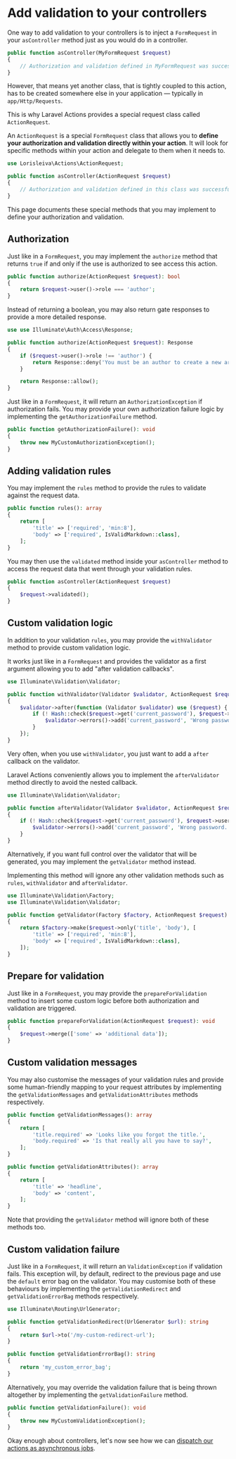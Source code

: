 # Add validation to your controllers

One way to add validation to your controllers is to inject a `FormRequest` in your `asController` method just as you would do in a controller.

```php
public function asController(MyFormRequest $request)
{
    // Authorization and validation defined in MyFormRequest was successful.
}
```

However, that means yet another class, that is tightly coupled to this action, has to be created somewhere else in your application — typically in `app/Http/Requests`.

This is why Laravel Actions provides a special request class called `ActionRequest`.

An `ActionRequest` is a special `FormRequest` class that allows you to **define your authorization and validation directly within your action**. It will look for specific methods within your action and delegate to them when it needs to.

```php
use Lorisleiva\Actions\ActionRequest;

public function asController(ActionRequest $request)
{
    // Authorization and validation defined in this class was successful.
}
```

This page documents these special methods that you may implement to define your authorization and validation.

## Authorization

Just like in a `FormRequest`, you may implement the `authorize` method that returns `true` if and only if the use is authorized to see access this action.

```php
public function authorize(ActionRequest $request): bool
{
    return $request->user()->role === 'author';
}
```

Instead of returning a boolean, you may also return gate responses to provide a more detailed response.

```php
use use Illuminate\Auth\Access\Response;

public function authorize(ActionRequest $request): Response
{
    if ($request->user()->role !== 'author') {
        return Response::deny('You must be an author to create a new article.');
    }

    return Response::allow();
}
```

Just like in a `FormRequest`, it will return an `AuthorizationException` if authorization fails. You may provide your own authorization failure logic by implementing the `getAuthorizationFailure` method.

```php
public function getAuthorizationFailure(): void
{
    throw new MyCustomAuthorizationException();
}
```

## Adding validation rules

You may implement the `rules` method to provide the rules to validate against the request data.

```php
public function rules(): array
{
    return [
        'title' => ['required', 'min:8'],
        'body' => ['required', IsValidMarkdown::class],
    ];
}
```

You may then use the `validated` method inside your `asController` method to access the request data that went through your validation rules.

```php
public function asController(ActionRequest $request)
{
    $request->validated();
}
```

## Custom validation logic

In addition to your validation `rules`, you may provide the `withValidator` method to provide custom validation logic.

It works just like in a `FormRequest` and provides the validator as a first argument allowing you to add "after validation callbacks".

```php
use Illuminate\Validation\Validator;

public function withValidator(Validator $validator, ActionRequest $request): void
{
    $validator->after(function (Validator $validator) use ($request) {
        if (! Hash::check($request->get('current_password'), $request->user()->password)) {
            $validator->errors()->add('current_password', 'Wrong password.');
        }
    });
}
```

Very often, when you use `withValidator`, you just want to add a `after` callback on the validator.

Laravel Actions conveniently allows you to implement the `afterValidator` method directly to avoid the nested callback.

```php
use Illuminate\Validation\Validator;

public function afterValidator(Validator $validator, ActionRequest $request): void
{
    if (! Hash::check($request->get('current_password'), $request->user()->password)) {
        $validator->errors()->add('current_password', 'Wrong password.');
    }
}
```

Alternatively, if you want full control over the validator that will be generated, you may implement the `getValidator` method instead.

Implementing this method will ignore any other validation methods such as `rules`, `withValidator` and `afterValidator`.

```php
use Illuminate\Validation\Factory;
use Illuminate\Validation\Validator;

public function getValidator(Factory $factory, ActionRequest $request): Validator
{
    return $factory->make($request->only('title', 'body'), [
        'title' => ['required', 'min:8'],
        'body' => ['required', IsValidMarkdown::class],
    ]);
}
```

## Prepare for validation

Just like in a `FormRequest`, you may provide the `prepareForValidation` method to insert some custom logic before both authorization and validation are triggered.

```php
public function prepareForValidation(ActionRequest $request): void
{
    $request->merge(['some' => 'additional data']);
}
```

## Custom validation messages

You may also customise the messages of your validation rules and provide some human-friendly mapping to your request attributes by implementing the `getValidationMessages` and `getValidationAttributes` methods respectively.

```php
public function getValidationMessages(): array
{
    return [
        'title.required' => 'Looks like you forgot the title.',
        'body.required' => 'Is that really all you have to say?',
    ];
}

public function getValidationAttributes(): array
{
    return [
        'title' => 'headline',
        'body' => 'content',
    ];
}
```

Note that providing the `getValidator` method will ignore both of these methods too.

## Custom validation failure

Just like in a `FormRequest`, it will return an `ValidationException` if validation fails. This exception will, by default, redirect to the previous page and use the `default` error bag on the validator. You may customise both of these behaviours by implementing the `getValidationRedirect` and `getValidationErrorBag` methods respectively.

```php
use Illuminate\Routing\UrlGenerator;

public function getValidationRedirect(UrlGenerator $url): string
{
    return $url->to('/my-custom-redirect-url');
}

public function getValidationErrorBag(): string
{
    return 'my_custom_error_bag';
}
```

Alternatively, you may override the validation failure that is being thrown altogether by implementing the `getValidationFailure` method.

```php
public function getValidationFailure(): void
{
    throw new MyCustomValidationException();
}
```

Okay enough about controllers, let's now see how we can [dispatch our actions as asynchronous jobs](./dispatch-jobs).
